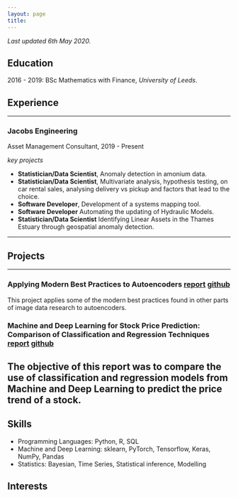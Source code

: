 ```yaml
---
layout: page
title:
---
```


_Last updated 6th May 2020._

## Education
2016 - 2019: BSc Mathematics with Finance, _University of Leeds_.
## Experience

-------------

### Jacobs Engineering
Asset Management Consultant, 2019 - Present

_key projects_

- __Statistician/Data Scientist__, Anomaly detection in amonium data.
- __Statistician/Data Scientist__, Multivariate analysis, hypothesis testing, on car rental sales, analysing delivery vs pickup and factors that lead to the choice.
- __Software Developer__, Development of a systems mapping tool.
- __Software Developer__ Automating the updating of Hydraulic Models.
- __Statistician/Data Scientist__ Identifying Linear Assets in the Thames Estuary through geospatial anomaly detection.

-------------

## Projects
-------------
### Applying Modern Best Practices to Autoencoders [report](https://henriwoodcock.github.io/2020/04/05/Autoencoders-best-practices/) [github](https://github.com/henriwoodcock/Applying-Modern-Best-Practices-to-Autoencoders)
This project applies some of the modern best practices found in other parts of image data research to autoencoders.
### Machine and Deep Learning for Stock Price Prediction: Comparison of Classification and Regression Techniques [report](https://henriwoodcock.github.io/2020/03/21/stock-price-prediction-project/) [github](https://github.com/henriwoodcock/Stock-Price-Prediction)
The objective of this report was to compare the use of classification and regression models from Machine and Deep Learning to predict the price trend of a stock.
-------------
## Skills
- Programming Languages: Python, R, SQL
- Machine and Deep Learning: sklearn, PyTorch, Tensorflow, Keras, NumPy, Pandas
- Statistics: Bayesian, Time Series, Statistical inference, Modelling
## Interests
